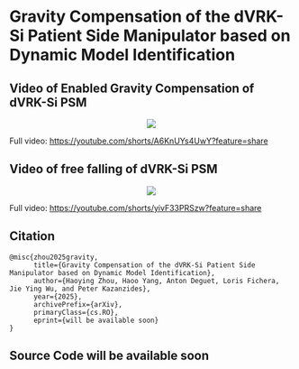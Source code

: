 # Gravity Compensation of the dVRK-Si Patient Side Manipulator based on Dynamic Model Identification

## Video of Enabled Gravity Compensation of dVRK-Si PSM

<p align="center">
    <img src="media/enable_gravit_compensation_gif.gif">
</p>

Full video: https://youtube.com/shorts/A6KnUYs4UwY?feature=share

## Video of free falling of dVRK-Si PSM

<p align="center">
    <img src="media/free_fall_gif.gif">
</p>

Full video: https://youtube.com/shorts/yivF33PRSzw?feature=share


## Citation

```
@misc{zhou2025gravity,
      title={Gravity Compensation of the dVRK-Si Patient Side Manipulator based on Dynamic Model Identification}, 
      author={Haoying Zhou, Haoo Yang, Anton Deguet, Loris Fichera, Jie Ying Wu, and Peter Kazanzides},
      year={2025},
      archivePrefix={arXiv},
      primaryClass={cs.RO},
      eprint={will be available soon}
}
```

## Source Code will be available soon